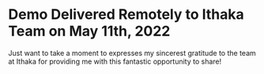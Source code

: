 # Demo Delivered Remotely to Ithaka Team on May 11th, 2022
Just want to take a moment to expresses my sincerest gratitude to the team at Ithaka for providing me with this fantastic opportunity to share! 